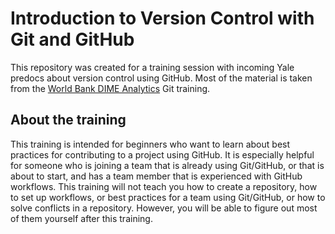 # Introduction to Version Control with Git and GitHub
This repository was created for a training session with incoming Yale predocs about version control using GitHub. Most of the material is taken from the [World Bank DIME Analytics](https://github.com/dime-wb-trainings/lyrics-msfr24) Git training. 

## About the training
This training is intended for beginners who want to learn about best practices for contributing to a project using GitHub. It is especially helpful for someone who is joining a team that is already using Git/GitHub, or that is about to start, and has a team member that is experienced with GitHub workflows. This training will not teach you how to create a repository, how to set up workflows, or best practices for a team using Git/GitHub, or how to solve conflicts in a repository. However, you will be able to figure out most of them yourself after this training.
